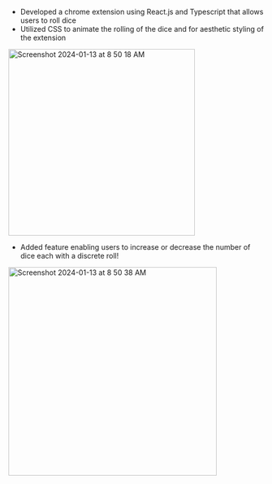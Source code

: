 - Developed a chrome extension using React.js and Typescript that allows users to roll dice
- Utilized CSS to animate the rolling of the dice and for aesthetic styling of the extension

<img width="367" alt="Screenshot 2024-01-13 at 8 50 18 AM" src="https://github.com/knlwgl/d20-extension/assets/64900740/ee525163-3e94-4df3-9abe-500bca3a8588">

- Added feature enabling users to increase or decrease the number of dice each with a discrete roll!
<img width="410" alt="Screenshot 2024-01-13 at 8 50 38 AM" src="https://github.com/knlwgl/d20-extension/assets/64900740/1dc68934-b0f2-4459-8663-6585811aa95f">


